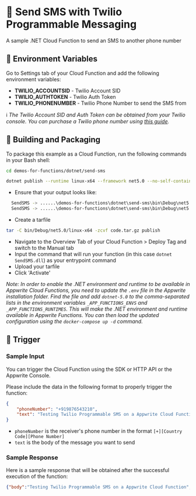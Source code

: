 # 📲 Send SMS with Twilio Programmable Messaging

A sample .NET Cloud Function to send an SMS to another phone number

## 📝 Environment Variables

Go to Settings tab of your Cloud Function and add the following environment variables:

* **TWILIO_ACCOUNTSID** - Twilio Account SID
* **TWILIO_AUTHTOKEN** - Twilio Auth Token
* **TWILIO_PHONENUMBER** - Twilio Phone Number to send the SMS from

ℹ️ _The Twilio Account SID and Auth Token can be obtained from your Twilio console. You can purchase a Twilio phone number using [this guide](https://support.twilio.com/hc/en-us/articles/223135247-How-to-Search-for-and-Buy-a-Twilio-Phone-Number-from-Console)._

## 🚀 Building and Packaging

To package this example as a Cloud Function, run the following commands in your Bash shell:

```bash
cd demos-for-functions/dotnet/send-sms

dotnet publish --runtime linux-x64 --framework net5.0 --no-self-contained
```

* Ensure that your output looks like:

```bash
  SendSMS -> ......\demos-for-functions\dotnet\send-sms\bin\Debug\net5.0\linux-x64\SendSMS.dll
  SendSMS -> ......\demos-for-functions\dotnet\send-sms\bin\Debug\net5.0\linux-x64\publish\
```

* Create a tarfile

```bash
tar -C bin/Debug/net5.0/linux-x64 -zcvf code.tar.gz publish
```

* Navigate to the Overview Tab of your Cloud Function > Deploy Tag and switch to the Manual tab
* Input the command that will run your function (in this case `dotnet SendSMS.dll`) as your entrypoint command
* Upload your tarfile 
* Click 'Activate'

_Note: In order to enable the .NET environment and runtime to be available in Appwrite Cloud Functions, you need to update the `.env` file in the Appwrite installation folder. Find the file and add `dotnet-5.0` to the comma-separated lists in the environment variables `_APP_FUNCTIONS_ENVS` and `_APP_FUNCTIONS_RUNTIMES`. This will make the .NET environment and runtime available in Appwrite Functions. You can then load the updated configuration using the `docker-compose up -d` command._

## 🎯 Trigger

### Sample Input

You can trigger the Cloud Function using the SDK or HTTP API or the Appwrite Console.

Please include the data in the following format to properly trigger the function:

```json
{
	"phoneNumber": "+919876543210",
	"text": "Testing Twilio Programmable SMS on a Appwrite Cloud Function"
}
```

* `phoneNumber` is the receiver's phone number in the format `[+][Country Code][Phone Number]`
* `text` is the body of the message you want to send

### Sample Response

Here is a sample response that will be obtained after the successful execution of the function:

```json
{"body":"Testing Twilio Programmable SMS on a Appwrite Cloud Function","num_segments":"1","direction":"outbound-api","from":"+12184232045","to":"+919876543210","date_updated":"2021-10-17T05:51:51+00:00","price":null,"error_message":null,"uri":"/2010-04-01/Accounts/ACe29c144db149972dbf5427bbdd0c16dd/Messages/SMf4c30dd5c9594b34b36726bf63c75b45.json","account_sid":"ACe29c144db149972dbf5427bbdd0c16dd","num_media":"0","status":"queued","messaging_service_sid":null,"sid":"SMf4c30dd5c9594b34b36726bf63c75b45","date_sent":null,"date_created":"2021-10-17T05:51:51+00:00","error_code":null,"price_unit":"USD","api_version":"2010-04-01","subresource_uris":{"media":"/2010-04-01/Accounts/ACe29c144db149972dbf5427bbdd0c16dd/Messages/SMf4c30dd5c9594b34b36726bf63c75b45/Media.json"}}

```
